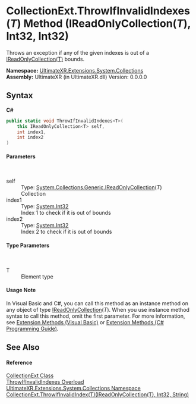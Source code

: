 # CollectionExt.ThrowIfInvalidIndexes(*T*) Method (IReadOnlyCollection(*T*), Int32, Int32)
 

Throws an exception if any of the given indexes is out of a <a href="https://docs.microsoft.com/dotnet/api/system.collections.generic.ireadonlycollection-1" target="_blank" rel="noopener noreferrer">IReadOnlyCollection(T)</a> bounds.

**Namespace:**&nbsp;<a href="N_UltimateXR_Extensions_System_Collections">UltimateXR.Extensions.System.Collections</a><br />**Assembly:**&nbsp;UltimateXR (in UltimateXR.dll) Version: 0.0.0.0

## Syntax

**C#**<br />
``` C#
public static void ThrowIfInvalidIndexes<T>(
	this IReadOnlyCollection<T> self,
	int index1,
	int index2
)

```


#### Parameters
&nbsp;<dl><dt>self</dt><dd>Type: <a href="https://docs.microsoft.com/dotnet/api/system.collections.generic.ireadonlycollection-1" target="_blank" rel="noopener noreferrer">System.Collections.Generic.IReadOnlyCollection</a>(*T*)<br />Collection</dd><dt>index1</dt><dd>Type: <a href="https://docs.microsoft.com/dotnet/api/system.int32" target="_blank" rel="noopener noreferrer">System.Int32</a><br />Index 1 to check if it is out of bounds</dd><dt>index2</dt><dd>Type: <a href="https://docs.microsoft.com/dotnet/api/system.int32" target="_blank" rel="noopener noreferrer">System.Int32</a><br />Index 2 to check if it is out of bounds</dd></dl>

#### Type Parameters
&nbsp;<dl><dt>T</dt><dd>Element type</dd></dl>

#### Usage Note
In Visual Basic and C#, you can call this method as an instance method on any object of type <a href="https://docs.microsoft.com/dotnet/api/system.collections.generic.ireadonlycollection-1" target="_blank" rel="noopener noreferrer">IReadOnlyCollection</a>(*T*). When you use instance method syntax to call this method, omit the first parameter. For more information, see <a href="https://docs.microsoft.com/dotnet/visual-basic/programming-guide/language-features/procedures/extension-methods" target="_blank" rel="noopener noreferrer">Extension Methods (Visual Basic)</a> or <a href="https://docs.microsoft.com/dotnet/csharp/programming-guide/classes-and-structs/extension-methods" target="_blank" rel="noopener noreferrer">Extension Methods (C# Programming Guide)</a>.

## See Also


#### Reference
<a href="T_UltimateXR_Extensions_System_Collections_CollectionExt">CollectionExt Class</a><br /><a href="Overload_UltimateXR_Extensions_System_Collections_CollectionExt_ThrowIfInvalidIndexes">ThrowIfInvalidIndexes Overload</a><br /><a href="N_UltimateXR_Extensions_System_Collections">UltimateXR.Extensions.System.Collections Namespace</a><br /><a href="M_UltimateXR_Extensions_System_Collections_CollectionExt_ThrowIfInvalidIndex__1">CollectionExt.ThrowIfInvalidIndex(T)(IReadOnlyCollection(T), Int32, String)</a><br />